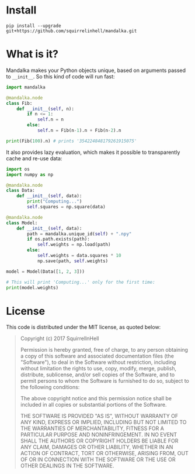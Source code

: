 
# Install

~~~~
pip install --upgrade git+https://github.com/squirrelinhell/mandalka.git
~~~~

# What is it?

Mandalka makes your Python objects unique, based on arguments
passed to `__init__`. So this kind of code will run fast:

```python
import mandalka

@mandalka.node
class Fib:
    def __init__(self, n):
        if n <= 1:
            self.n = n
        else:
            self.n = Fib(n-1).n + Fib(n-2).n

print(Fib(100).n) # prints '354224848179261915075'
```

It also provides lazy evaluation, which makes it possible to
transparently cache and re-use data:

```python
import os
import numpy as np

@mandalka.node
class Data:
    def __init__(self, data):
        print("Computing...")
        self.squares = np.square(data)

@mandalka.node
class Model:
    def __init__(self, data):
        path = mandalka.unique_id(self) + ".npy"
        if os.path.exists(path):
            self.weights = np.load(path)
        else:
            self.weights = data.squares * 10
            np.save(path, self.weights)

model = Model(Data([1, 2, 3]))

# This will print 'Computing...' only for the first time:
print(model.weights)
```

# License

This code is distributed under the MIT license, as quoted below:

> Copyright (c) 2017 SquirrelInHell
>
> Permission is hereby granted, free of charge, to any person obtaining a copy
> of this software and associated documentation files (the "Software"), to deal
> in the Software without restriction, including without limitation the rights
> to use, copy, modify, merge, publish, distribute, sublicense, and/or sell
> copies of the Software, and to permit persons to whom the Software is
> furnished to do so, subject to the following conditions:
>
> The above copyright notice and this permission notice shall be included in all
> copies or substantial portions of the Software.
>
> THE SOFTWARE IS PROVIDED "AS IS", WITHOUT WARRANTY OF ANY KIND, EXPRESS OR
> IMPLIED, INCLUDING BUT NOT LIMITED TO THE WARRANTIES OF MERCHANTABILITY,
> FITNESS FOR A PARTICULAR PURPOSE AND NONINFRINGEMENT. IN NO EVENT SHALL THE
> AUTHORS OR COPYRIGHT HOLDERS BE LIABLE FOR ANY CLAIM, DAMAGES OR OTHER
> LIABILITY, WHETHER IN AN ACTION OF CONTRACT, TORT OR OTHERWISE, ARISING FROM,
> OUT OF OR IN CONNECTION WITH THE SOFTWARE OR THE USE OR OTHER DEALINGS IN THE
> SOFTWARE.

